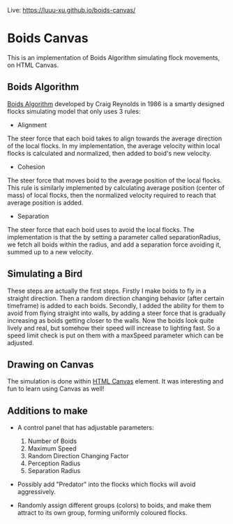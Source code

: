 Live: https://luuu-xu.github.io/boids-canvas/

# Boids Canvas

This is an implementation of Boids Algorithm simulating flock movements, on HTML Canvas.

## Boids Algorithm

[Boids Algorithm](https://en.wikipedia.org/wiki/Boids) developed by Craig Reynolds in 1986 is a smartly designed flocks simulating model that only uses 3 rules:

- Alignment

The steer force that each boid takes to align towards the average direction of the local flocks. 
In my implementation, the average velocity within local flocks is calculated and normalized, then added to boid's new velocity.

- Cohesion

The steer force that moves boid to the average position of the local flocks.
This rule is similarly implemented by calculating average position (center of mass) of local flocks, then the normalized velocity required to reach that average position is added.

- Separation

The steer force that each boid uses to avoid the local flocks.
The implementation is that the by setting a parameter called separationRadius, we fetch all boids within the radius, and add a separation force avoiding it, summed up to a new velocity.

## Simulating a Bird

These steps are actually the first steps.
Firstly I make boids to fly in a straight direction. Then a random direction changing behavior (after certain timeframe) is added to each boids.
Secondly, I added the ability for them to avoid from flying straight into walls, by adding a steer force that is gradually increasing as boids getting closer to the walls.
Now the boids look quite lively and real, but somehow their speed will increase to lighting fast. So a speed limit check is put on them with a maxSpeed parameter which can be adjusted.

## Drawing on Canvas

The simulation is done within [HTML Canvas](https://developer.mozilla.org/en-US/docs/Web/API/Canvas_API) element. It was interesting and fun to learn using Canvas as well!

## Additions to make

- A control panel that has adjustable parameters: 

  1. Number of Boids
  2. Maximum Speed
  3. Random Direction Changing Factor
  4. Perception Radius
  5. Separation Radius

- Possibly add "Predator" into the flocks which flocks will avoid aggressively.

- Randomly assign different groups (colors) to boids, and make them attract to its own group, forming uniformly coloured flocks.
